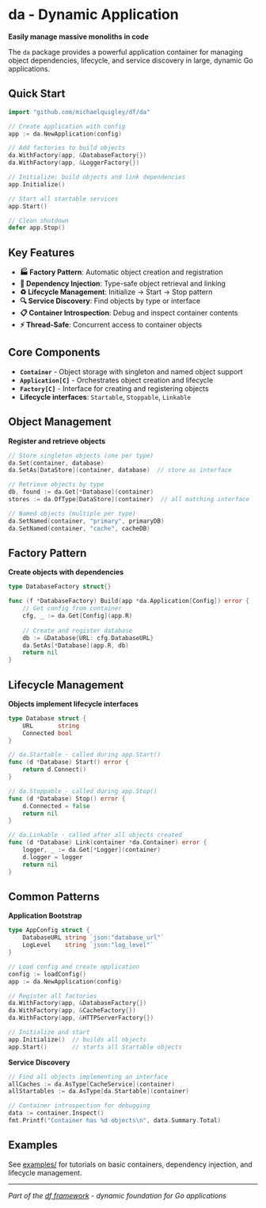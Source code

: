 # da - Dynamic Application

**Easily manage massive monoliths in code**

The `da` package provides a powerful application container for managing object dependencies, lifecycle, and service discovery in large, dynamic Go applications.

## Quick Start

```go
import "github.com/michaelquigley/df/da"

// Create application with config
app := da.NewApplication(config)

// Add factories to build objects
da.WithFactory(app, &DatabaseFactory{})
da.WithFactory(app, &LoggerFactory{})

// Initialize: build objects and link dependencies  
app.Initialize()

// Start all startable services
app.Start()

// Clean shutdown
defer app.Stop()
```

## Key Features

- **🏭 Factory Pattern**: Automatic object creation and registration
- **🔗 Dependency Injection**: Type-safe object retrieval and linking
- **♻️ Lifecycle Management**: Initialize → Start → Stop pattern
- **🔍 Service Discovery**: Find objects by type or interface
- **📋 Container Introspection**: Debug and inspect container contents
- **⚡ Thread-Safe**: Concurrent access to container objects

## Core Components

- **`Container`** - Object storage with singleton and named object support
- **`Application[C]`** - Orchestrates object creation and lifecycle
- **`Factory[C]`** - Interface for creating and registering objects
- **Lifecycle interfaces**: `Startable`, `Stoppable`, `Linkable`

## Object Management

**Register and retrieve objects**
```go
// Store singleton objects (one per type)
da.Set(container, database)
da.SetAs[DataStore](container, database)  // store as interface

// Retrieve objects by type
db, found := da.Get[*Database](container)
stores := da.OfType[DataStore](container)  // all matching interface

// Named objects (multiple per type)
da.SetNamed(container, "primary", primaryDB)
da.SetNamed(container, "cache", cacheDB)
```

## Factory Pattern

**Create objects with dependencies**
```go
type DatabaseFactory struct{}

func (f *DatabaseFactory) Build(app *da.Application[Config]) error {
    // Get config from container
    cfg, _ := da.Get[Config](app.R)
    
    // Create and register database
    db := &Database{URL: cfg.DatabaseURL}
    da.SetAs[*Database](app.R, db)
    return nil
}
```

## Lifecycle Management

**Objects implement lifecycle interfaces**
```go
type Database struct {
    URL       string
    Connected bool
}

// da.Startable - called during app.Start()
func (d *Database) Start() error {
    return d.Connect()
}

// da.Stoppable - called during app.Stop()  
func (d *Database) Stop() error {
    d.Connected = false
    return nil
}

// da.Linkable - called after all objects created
func (d *Database) Link(container *da.Container) error {
    logger, _ := da.Get[*Logger](container)
    d.logger = logger
    return nil
}
```

## Common Patterns

**Application Bootstrap**
```go
type AppConfig struct {
    DatabaseURL string `json:"database_url"`
    LogLevel    string `json:"log_level"`
}

// Load config and create application
config := loadConfig()
app := da.NewApplication(config)

// Register all factories
da.WithFactory(app, &DatabaseFactory{})
da.WithFactory(app, &CacheFactory{})
da.WithFactory(app, &HTTPServerFactory{})

// Initialize and start
app.Initialize()  // builds all objects
app.Start()       // starts all Startable objects
```

**Service Discovery**
```go
// Find all objects implementing an interface
allCaches := da.AsType[CacheService](container)
allStartables := da.AsType[da.Startable](container)

// Container introspection for debugging
data := container.Inspect()
fmt.Printf("Container has %d objects\n", data.Summary.Total)
```

## Examples

See [examples/](examples/) for tutorials on basic containers, dependency injection, and lifecycle management.

---
*Part of the [df framework](../README.md) - dynamic foundation for Go applications*